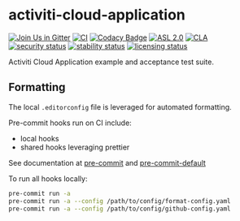 # activiti-cloud-application

[![Join Us in Gitter](https://badges.gitter.im/Activiti/Activiti7.svg)](https://gitter.im/Activiti/Activiti7?utm_source=badge&utm_medium=badge&utm_campaign=pr-badge&utm_content=badge)
[![CI](https://github.com/Activiti/activiti-cloud-application/actions/workflows/main.yml/badge.svg)](https://github.com/Activiti/activiti-cloud-application/actions/workflows/main.yml)
[![Codacy Badge](https://api.codacy.com/project/badge/Grade/3fc72a72b158430faeee15ce2db29f5a)](https://www.codacy.com/gh/Activiti/activiti-cloud-application?utm_source=github.com&amp;utm_medium=referral&amp;utm_content=Activiti/activiti-cloud-application&amp;utm_campaign=Badge_Grade)
[![ASL 2.0](https://img.shields.io/hexpm/l/plug.svg)](https://github.com/Activiti/activiti-cloud-application/blob/master/LICENSE.txt)
[![CLA](https://cla-assistant.io/readme/badge/Activiti/activiti-cloud-application)](https://cla-assistant.io/Activiti/activiti-cloud-application)
[![security status](https://www.meterian.com/badge/gh/Activiti/activiti-cloud-application/security)](https://www.meterian.com/report/gh/Activiti/activiti-cloud-application)
[![stability status](https://www.meterian.com/badge/gh/Activiti/activiti-cloud-application/stability)](https://www.meterian.com/report/gh/Activiti/activiti-cloud-application)
[![licensing status](https://www.meterian.io/badge/gh/Activiti/activiti-cloud-application/licensing)](https://www.meterian.io/report/gh/Activiti/activiti-cloud-application)

Activiti Cloud Application example and acceptance test suite.

## Formatting

The local `.editorconfig` file is leveraged for automated formatting.

Pre-commit hooks run on CI include:

- local hooks
- shared hooks leveraging prettier

See documentation at [pre-commit](https://github.com/Alfresco/alfresco-build-tools/tree/master/docs#pre-commit) and [pre-commit-default](https://github.com/Alfresco/alfresco-build-tools/tree/master/docs#pre-commit-default)

To run all hooks locally:

```sh
pre-commit run -a
pre-commit run -a --config /path/to/config/format-config.yaml
pre-commit run -a --config /path/to/config/github-config.yaml
```
